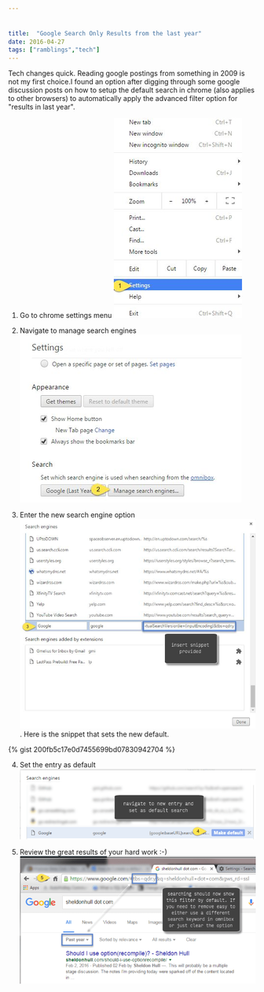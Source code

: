 ```yaml
---


title:  "Google Search Only Results from the last year"
date: 2016-04-27
tags: ["ramblings","tech"]
---
```


Tech changes quick. Reading google postings from something in 2009 is not my first choice.I found an option after digging through some google discussion posts on how to setup the default search in chrome (also applies to other browsers) to automatically apply the advanced filter option for "results in last year".

1.  Go to chrome settings menu
![Chrome settings menu](/assets/img/2016-04-27_10-55-49.png)

2.  Navigate to manage search engines
![Manage search engines dialogue](/assets/img/2016-04-27_10-55-57.png)

3.  Enter the new search engine option
![Enter new search option](/assets/img/2016-04-27_10-56-16.png).
Here is the snippet that sets the new default.

{% gist 200fb5c17e0d7455699bd07830942704 %}


4.  Set the entry as default
![Set new entry as default](/assets/img/2016-04-27_10-56-36.png)

5.  Review the great results of your hard work :-)
![Results of search are now automatically filtered](/assets/img/2016-04-27_10-57-01.png)
